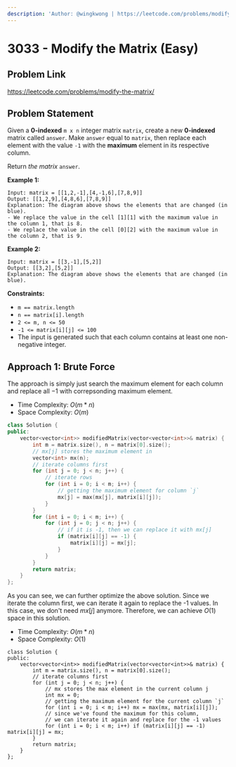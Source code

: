 ```yaml
---
description: 'Author: @wingkwong | https://leetcode.com/problems/modify-the-matrix/'
---
```


# 3033 - Modify the Matrix (Easy) 

## Problem Link

https://leetcode.com/problems/modify-the-matrix/

## Problem Statement

Given a **0-indexed** `m x n` integer matrix `matrix`, create a new **0-indexed** matrix called `answer`. Make `answer` equal to `matrix`, then replace each element with the value `-1` with the **maximum** element in its respective column.

Return *the matrix* `answer`.

**Example 1:**

```
Input: matrix = [[1,2,-1],[4,-1,6],[7,8,9]]
Output: [[1,2,9],[4,8,6],[7,8,9]]
Explanation: The diagram above shows the elements that are changed (in blue).
- We replace the value in the cell [1][1] with the maximum value in the column 1, that is 8.
- We replace the value in the cell [0][2] with the maximum value in the column 2, that is 9.
```

**Example 2:**

```
Input: matrix = [[3,-1],[5,2]]
Output: [[3,2],[5,2]]
Explanation: The diagram above shows the elements that are changed (in blue).
```

**Constraints:**

- `m == matrix.length`
- `n == matrix[i].length`
- `2 <= m, n <= 50`
- `-1 <= matrix[i][j] <= 100`
- The input is generated such that each column contains at least one non-negative integer.

## Approach 1: Brute Force

The approach is simply just search the maximum element for each column and replace all $-1$ with correpsonding maximum element.

- Time Complexity: $O(m * n)$
- Space Complexity: $O(m)$

<Tabs>
<TabItem value="cpp" label="C++">
<SolutionAuthor name="@wingkwong"/>

```cpp
class Solution {
public:
    vector<vector<int>> modifiedMatrix(vector<vector<int>>& matrix) {
        int m = matrix.size(), n = matrix[0].size();
        // mx[j] stores the maximum element in 
        vector<int> mx(n);
        // iterate columns first
        for (int j = 0; j < n; j++) {
            // iterate rows
            for (int i = 0; i < m; i++) {
                // getting the maximum element for column `j`
                mx[j] = max(mx[j], matrix[i][j]);
            }
        }
        for (int i = 0; i < m; i++) {
            for (int j = 0; j < n; j++) {
                // if it is -1, then we can replace it with mx[j]
                if (matrix[i][j] == -1) {
                    matrix[i][j] = mx[j];
                }
            }
        }
        return matrix;
    }
};
```

</TabItem>
</Tabs>

As you can see, we can further optimize the above solution. Since we iterate the column first, we can iterate it again to replace the -1 values. In this case, we don't need $mx[j]$ anymore. Therefore, we can achieve $O(1)$ space in this solution.

- Time Complexity: $O(m * n)$
- Space Complexity: $O(1)$


<Tabs>
<TabItem value="cpp" label="C++">
<SolutionAuthor name="@wingkwong"/>

```
class Solution {
public:
    vector<vector<int>> modifiedMatrix(vector<vector<int>>& matrix) {
        int m = matrix.size(), n = matrix[0].size();
        // iterate columns first
        for (int j = 0; j < n; j++) {
            // mx stores the max element in the current column j
            int mx = 0;
            // getting the maximum element for the current column `j`
            for (int i = 0; i < m; i++) mx = max(mx, matrix[i][j]);
            // since we've found the maximum for this column,
            // we can iterate it again and replace for the -1 values
            for (int i = 0; i < m; i++) if (matrix[i][j] == -1) matrix[i][j] = mx;
        }
        return matrix;
    }
};
```

</TabItem>
</Tabs>